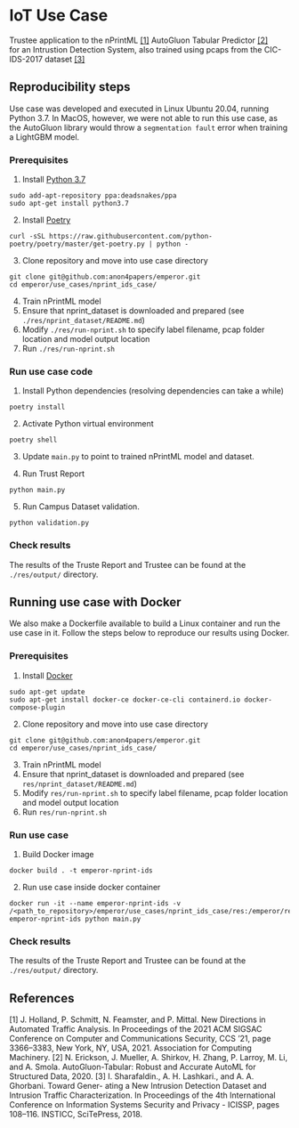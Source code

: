 # IoT Use Case

Trustee application to the nPrintML [[1]](#references) AutoGluon Tabular Predictor [[2]](#references) <br>for an Intrustion Detection System, also trained using pcaps from the  CIC-IDS-2017 dataset [[3]](#references)

## Reproducibility steps

Use case was developed and executed in Linux Ubuntu 20.04, running Python 3.7.
In MacOS, however, we were not able to run this use case, as the AutoGluon library would throw a `segmentation fault` error when training a LightGBM model.

### Prerequisites

1. Install [Python 3.7](https://www.python.org/downloads/)
```   
sudo add-apt-repository ppa:deadsnakes/ppa
sudo apt-get install python3.7
```

2. Install [Poetry](https://python-poetry.org/docs/)
```
curl -sSL https://raw.githubusercontent.com/python-poetry/poetry/master/get-poetry.py | python -
```

3. Clone repository and move into use case directory
```
git clone git@github.com:anon4papers/emperor.git
cd emperor/use_cases/nprint_ids_case/
```

4. Train nPrintML model
  1. Ensure that nprint_dataset is downloaded and prepared (see `./res/nprint_dataset/README.md`)
  2. Modify `./res/run-nprint.sh` to specify label filename, pcap folder location and model output location
  3. Run `./res/run-nprint.sh`


### Run use case code

1. Install Python dependencies (resolving dependencies can take a while)
```
poetry install
```

2. Activate Python virtual environment 
```
poetry shell
```

3. Update `main.py` to point to trained nPrintML model and dataset.

4. Run Trust Report
```
python main.py 
``` 

5. Run Campus Dataset validation.
```
python validation.py
```

### Check results

The results of the Truste Report and Trustee can be found at the `./res/output/` directory.


## Running use case with Docker 

We also make a Dockerfile available to build a Linux container and run the use case in it. 
Follow the steps below to reproduce our results using Docker.

### Prerequisites

1. Install [Docker](https://docs.docker.com/engine/install/ubuntu/)
```
sudo apt-get update
sudo apt-get install docker-ce docker-ce-cli containerd.io docker-compose-plugin
```

2. Clone repository and move into use case directory
```
git clone git@github.com:anon4papers/emperor.git
cd emperor/use_cases/nprint_ids_case/
```

3. Train nPrintML model
  1. Ensure that nprint_dataset is downloaded and prepared (see `res/nprint_dataset/README.md`)
  2. Modify `res/run-nprint.sh` to specify label filename, pcap folder location and model output location
  3. Run `res/run-nprint.sh`


### Run use case 

1. Build Docker image
```
docker build . -t emperor-nprint-ids
```

2. Run use case inside docker container
```
docker run -it --name emperor-nprint-ids -v /<path_to_repository>/emperor/use_cases/nprint_ids_case/res:/emperor/res/ emperor-nprint-ids python main.py 
```

### Check results

The results of the Truste Report and Trustee can be found at the `./res/output/` directory.

## References

[1] J. Holland, P. Schmitt, N. Feamster, and P. Mittal. New Directions in Automated Traffic Analysis. In Proceedings of the 2021 ACM SIGSAC Conference on Computer and Communications Security, CCS ’21, page 3366–3383, New York, NY, USA, 2021. Association for Computing Machinery.
[2] N. Erickson, J. Mueller, A. Shirkov, H. Zhang, P. Larroy, M. Li, and A. Smola. AutoGluon-Tabular: Robust and Accurate AutoML for Structured Data, 2020.
[3] I. Sharafaldin., A. H. Lashkari., and A. A. Ghorbani. Toward Gener- ating a New Intrusion Detection Dataset and Intrusion Traffic Characterization. In Proceedings of the 4th International Conference on Information Systems Security and Privacy - ICISSP, pages 108–116. INSTICC, SciTePress, 2018.

